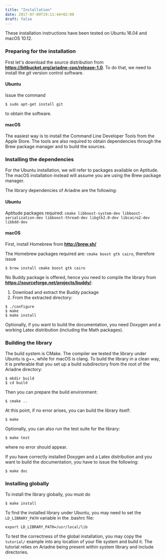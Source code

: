```yaml
---
title: "Installation"
date: 2017-07-09T19:11:44+02:00
draft: false
---
```


These installation instructions have been tested on Ubuntu 16.04 and macOS 10.12. 

### Preparing for the installation

First let's download the source distribution from **https://bitbucket.org/ariadne-cps/release-1.0**. To do that, we need to install the *git* version control software. 

#### Ubuntu

Issue the command
```
$ sudo apt-get install git
```
to obtain the software.

#### macOS

The easiest way is to install the Command Line Developer Tools from the Apple Store. The tools are also required to obtain dependencies through the Brew package manager and to build the sources.

### Installing the dependencies

For the Ubuntu installation, we will refer to packages available on Aptitude. The macOS installation instead will assume you are using the Brew package manager.

The library dependencies of Ariadne are the following:

#### Ubuntu
Aptitude packages required: `cmake libboost-system-dev libboost-serialization-dev libboost-thread-dev libgtk2.0-dev libcairo2-dev libbdd-dev`

#### macOS

First, install Homebrew from **http://brew.sh/** 

The Homebrew packages required are: `cmake boost gtk cairo`, therefore issue

```
$ brew install cmake boost gtk cairo
```

No Buddy package is offered, hence you need to compile the library from **https://sourceforge.net/projects/buddy/**:

1. Download and extract the Buddy package
2. From the extracted directory:

```
$ ./configure
$ make
$ make install
```

Optionally, if you want to build the documentation, you need Doxygen and a working Latex distribution (including the Math packages).

### Building the library

The build system is CMake. The compiler we tested the library under Ubuntu is g++, while for macOS is clang. To build the library in a clean way, it is preferable that you set up a build subdirectory from the root of the Ariadne directory:

```
$ mkdir build
$ cd build
```

Then you can prepare the build environment:

```
$ cmake ..
```

At this point, if no error arises, you can build the library itself:

```
$ make
```

Optionally, you can also run the test suite for the library:

```
$ make test
```

where no error should appear.

If you have correctly installed Doxygen and a Latex distribution and you want to build the documentation, you have to issue the following:

```
$ make doc
```

### Installing globally

To install the library globally, you must do
```
$ make install
```

To find the installed library under Ubuntu, you may need to set the `LD_LIBRARY_PATH` variable in the .bashrc file:
```
export LD_LIBRARY_PATH=/usr/local/lib
```

To test the correctness of the global installation, you may copy the `tutorial/` example into any location of your file system and build it. The tutorial relies on Ariadne being present within system library and include directories.
